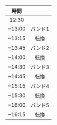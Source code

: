 |時間| |
|:-:|:-:|
|12:30||
|~13:00|バンド1|
|~13:15|転換|
|~13:45|バンド2|
|~14:00|転換|
|~14:30|バンド3|
|~14:45|転換|
|~15:15|バンド4|
|~15:30|転換|
|~16:00|バンド5|
|~16:15|転換|
